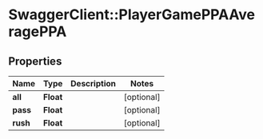 # SwaggerClient::PlayerGamePPAAveragePPA

## Properties
Name | Type | Description | Notes
------------ | ------------- | ------------- | -------------
**all** | **Float** |  | [optional] 
**pass** | **Float** |  | [optional] 
**rush** | **Float** |  | [optional] 


